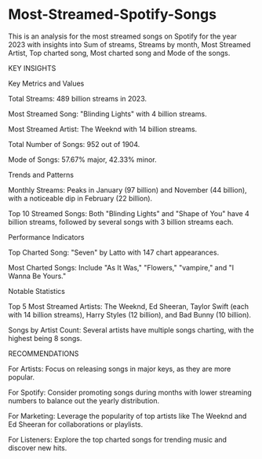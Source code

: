 # Most-Streamed-Spotify-Songs
This is an analysis for the most streamed songs on Spotify for the year 2023 with insights into Sum of streams, Streams by month, Most Streamed Artist, Top charted song, Most charted song and Mode of the songs.

KEY INSIGHTS

 

Key Metrics and Values
 

Total Streams: 489 billion streams in 2023.
 

Most Streamed Song: "Blinding Lights" with 4 billion streams.
 

Most Streamed Artist: The Weeknd with 14 billion streams.
 

Total Number of Songs: 952 out of 1904.
 

Mode of Songs: 57.67% major, 42.33% minor.
 

Trends and Patterns
 

Monthly Streams: Peaks in January (97 billion) and November (44 billion), with a noticeable dip in February (22 billion).
 

Top 10 Streamed Songs: Both "Blinding Lights" and "Shape of You" have 4 billion streams, followed by several songs with 3 billion streams each.
 

Performance Indicators
 

Top Charted Song: "Seven" by Latto with 147 chart appearances.
 

Most Charted Songs: Include "As It Was," "Flowers," "vampire," and "I Wanna Be Yours."
 

Notable Statistics
 

Top 5 Most Streamed Artists: The Weeknd, Ed Sheeran, Taylor Swift (each with 14 billion streams), Harry Styles (12 billion), and Bad Bunny (10 billion).
 

Songs by Artist Count: Several artists have multiple songs charting, with the highest being 8 songs.
 

RECOMMENDATIONS

 

For Artists: Focus on releasing songs in major keys, as they are more popular.
 

For Spotify: Consider promoting songs during months with lower streaming numbers to balance out the yearly distribution.
 

For Marketing: Leverage the popularity of top artists like The Weeknd and Ed Sheeran for collaborations or playlists.
 

For Listeners: Explore the top charted songs for trending music and discover new hits.
